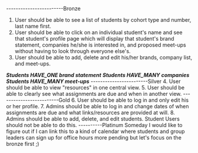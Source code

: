 ------------------------Bronze
1. User should be able to see a list of students by cohort type and number, last name first.
2. User should be able to click on an individual student's name and see that student's profile page which will display that student's brand statement, companies he/she is interested in, and proposed meet-ups without having to look through everyone else's.
3. User should be able to add, delete and edit his/her brands, company list, and meet-ups.

 ***Students HAVE_ONE brand statement***
 ***Students HAVE_MANY companies***
 ***Students HAVE_MANY meet-ups*** 
------------------------Silver
4. User should be able to view "resources" in one central view.
5. User should be able to clearly see what assignments are due and when in another view.
-------------------------Gold
6. User should be able to log in and only edit his or her profile.
7. Admins should be able to log in and change dates of when assignments are due and what links/resources are provided at will.
8. Admins should be able to add, delete, and edit students. Student Users should not be able to do this.
----------Platinum
Someday I would like to figure out if I can link this to a kind of calendar where students and group leaders can sign up for office hours
more pending but let's focus on the bronze first ;)
